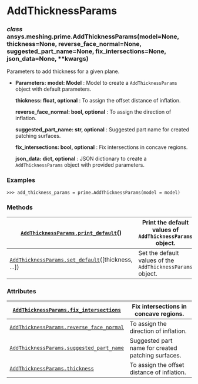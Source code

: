 <!-- vale off -->

<a id="addthicknessparams"></a>

# AddThicknessParams

<a id="ansys.meshing.prime.AddThicknessParams"></a>

### *class* ansys.meshing.prime.AddThicknessParams(model=None, thickness=None, reverse_face_normal=None, suggested_part_name=None, fix_intersections=None, json_data=None, \*\*kwargs)

Parameters to add thickness for a given plane.

* **Parameters:**
  **model: Model**
  : Model to create a `AddThicknessParams` object with default parameters.

  **thickness: float, optional**
  : To assign the offset distance of inflation.

  **reverse_face_normal: bool, optional**
  : To assign the direction of inflation.

  **suggested_part_name: str, optional**
  : Suggested part name for created patching surfaces.

  **fix_intersections: bool, optional**
  : Fix intersections in concave regions.

  **json_data: dict, optional**
  : JSON dictionary to create a `AddThicknessParams` object with provided parameters.

### Examples

```pycon
>>> add_thickness_params = prime.AddThicknessParams(model = model)
```

<!-- !! processed by numpydoc !! -->

### Methods

| [`AddThicknessParams.print_default`](ansys.meshing.prime.AddThicknessParams.print_default.md#ansys.meshing.prime.AddThicknessParams.print_default)()           | Print the default values of `AddThicknessParams` object.   |
|----------------------------------------------------------------------------------------------------------------------------------------------------------------|------------------------------------------------------------|
| [`AddThicknessParams.set_default`](ansys.meshing.prime.AddThicknessParams.set_default.md#ansys.meshing.prime.AddThicknessParams.set_default)([thickness, ...]) | Set the default values of the `AddThicknessParams` object. |

### Attributes

| [`AddThicknessParams.fix_intersections`](ansys.meshing.prime.AddThicknessParams.fix_intersections.md#ansys.meshing.prime.AddThicknessParams.fix_intersections)       | Fix intersections in concave regions.              |
|----------------------------------------------------------------------------------------------------------------------------------------------------------------------|----------------------------------------------------|
| [`AddThicknessParams.reverse_face_normal`](ansys.meshing.prime.AddThicknessParams.reverse_face_normal.md#ansys.meshing.prime.AddThicknessParams.reverse_face_normal) | To assign the direction of inflation.              |
| [`AddThicknessParams.suggested_part_name`](ansys.meshing.prime.AddThicknessParams.suggested_part_name.md#ansys.meshing.prime.AddThicknessParams.suggested_part_name) | Suggested part name for created patching surfaces. |
| [`AddThicknessParams.thickness`](ansys.meshing.prime.AddThicknessParams.thickness.md#ansys.meshing.prime.AddThicknessParams.thickness)                               | To assign the offset distance of inflation.        |
<!-- vale on -->
